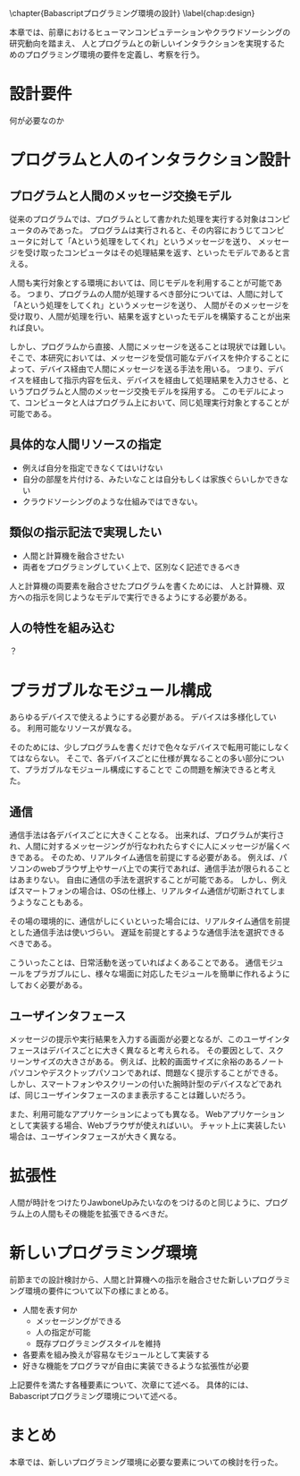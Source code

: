 \chapter{Babascriptプログラミング環境の設計}
\label{chap:design}

本章では、前章におけるヒューマンコンピュテーションやクラウドソーシングの研究動向を踏まえ、
人とプログラムとの新しいインタラクションを実現するためのプログラミング環境の要件を定義し、考察を行う。

<!-- 思想について語る -->

<!--

  簡単に開発できるような環境を整える
-->

<!-- プログラマがインタラクションを記述しやすい -->
<!-- プログラマが新デバイス等に対応させやすい -->

# 設計要件

何が必要なのか

<!-- この節いる？ -->

# プログラムと人のインタラクション設計

## プログラムと人間のメッセージ交換モデル

従来のプログラムでは、プログラムとして書かれた処理を実行する対象はコンピュータのみであった。
プログラムは実行されると、その内容におうじてコンピュータに対して「Aという処理をしてくれ」というメッセージを送り、
メッセージを受け取ったコンピュータはその処理結果を返す、といったモデルであると言える。

人間も実行対象とする環境においては、同じモデルを利用することが可能である。
つまり、プログラムの人間が処理するべき部分については、人間に対して「Aという処理をしてくれ」というメッセージを送り、
人間がそのメッセージを受け取り、人間が処理を行い、結果を返すといったモデルを構築することが出来れば良い。

しかし、プログラムから直接、人間にメッセージを送ることは現状では難しい。
そこで、本研究においては、メッセージを受信可能なデバイスを仲介することによって、デバイス経由で人間にメッセージを送る手法を用いる。
つまり、デバイスを経由して指示内容を伝え、デバイスを経由して処理結果を入力させる、というプログラムと人間のメッセージ交換モデルを採用する。
このモデルによって、コンピュータと人はプログラム上において、同じ処理実行対象とすることが可能である。

## 具体的な人間リソースの指定



- 例えば自分を指定できなくてはいけない
- 自分の部屋を片付ける、みたいなことは自分もしくは家族ぐらいしかできない
- クラウドソーシングのような仕組みではできない。

## 類似の指示記法で実現したい

- 人間と計算機を融合させたい
- 両者をプログラミングしていく上で、区別なく記述できるべき

人と計算機の両要素を融合させたプログラムを書くためには、
人と計算機、双方への指示を同じようなモデルで実行できるようにする必要がある。

## 人の特性を組み込む

？



<!--  
  プログラム上での人の表現
  人への命令構文
  明示的な人リソースの指定?
  これを含める
-->

<!-- # 明示的な人リソースの指定 -->


# プラガブルなモジュール構成

あらゆるデバイスで使えるようにする必要がある。
デバイスは多様化している。
利用可能なリソースが異なる。
<!-- 人間の日常をプログラミングする都合上、あらゆる場所に組み込まれるかもしれないから？ -->
<!-- 可能な限り簡単に、仕様が異なる部分だけプログラムを書くというスタイルにしたい -->
そのためには、少しプログラムを書くだけで色々なデバイスで転用可能にしなくてはならない。
そこで、各デバイスごとに仕様が異なることの多い部分について、プラガブルなモジュール構成にすることで
この問題を解決できると考えた。

## 通信

通信手法は各デバイスごとに大きくことなる。
出来れば、プログラムが実行され、人間に対するメッセージングが行なわれたらすぐに人にメッセージが届くべきである。
そのため、リアルタイム通信を前提にする必要がある。
例えば、パソコンのwebブラウザ上やサーバ上での実行であれば、通信手法が限られることはあまりない。
自由に通信の手法を選択することが可能である。
しかし、例えばスマートフォンの場合は、OSの仕様上、リアルタイム通信が切断されてしまうようなこともある。

その場の環境的に、通信がしにくいといった場合には、リアルタイム通信を前提とした通信手法は使いづらい。
遅延を前提とするような通信手法を選択できるべきである。

こういったことは、日常活動を送っていればよくあることである。
通信モジュールをプラガブルにし、様々な場面に対応したモジュールを簡単に作れるようにしておく必要がある。

## ユーザインタフェース

メッセージの提示や実行結果を入力する画面が必要となるが、このユーザインタフェースはデバイスごとに大きく異なると考えられる。
その要因として、スクリーンサイズの大きさがある。
例えば、比較的画面サイズに余裕のあるノートパソコンやデスクトップパソコンであれば、問題なく提示することができる。
しかし、スマートフォンやスクリーンの付いた腕時計型のデバイスなどであれば、同じユーザインタフェースのまま表示することは難しいだろう。

また、利用可能なアプリケーションによっても異なる。
Webアプリケーションとして実装する場合、Webブラウザが使えればいい。
チャット上に実装したい場合は、ユーザインタフェースが大きく異なる。

# 拡張性



人間が時計をつけたりJawboneUpみたいなのをつけるのと同じように、プログラム上の人間もその機能を拡張できるべきだ。


# 新しいプログラミング環境

前節までの設計検討から、人間と計算機への指示を融合させた新しいプログラミング環境の要件について以下の様にまとめる。

- 人間を表す何か
  - メッセージングができる
  - 人の指定が可能
  - 既存プログラミングスタイルを維持
- 各要素を組み換えが容易なモジュールとして実装する
- 好きな機能をプログラマが自由に実装できるような拡張性が必要

上記要件を満たす各種要素について、次章にて述べる。
具体的には、Babascriptプログラミング環境について述べる。

# まとめ

本章では、新しいプログラミング環境に必要な要素についての検討を行った。
